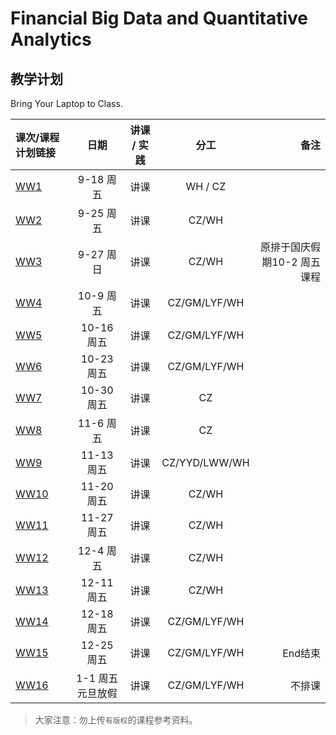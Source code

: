 # Financial Big Data and Quantitative Analytics

## 教学计划

Bring Your Laptop to Class. 

| 课次/课程计划链接    |    日期    |    讲课 / 实践  |  分工  |备注       |
| :---   |   :----:    |   :----:    |    :----:    |       ---: |
|   [WW1](Part1/WW1/WW1-Plan.md)    | 9-18 周五 |  讲课    |     WH / CZ   |         |
|   [WW2](Part1/WW2/WW2-Plan.md)    | 9-25 周五 |  讲课    |     CZ/WH     |         |
|   [WW3](Part1/WW3/WW3-Plan.md)    | 9-27 周日 |  讲课    |     CZ/WH     |   原排于国庆假期10-2 周五课程       |
|   [WW4](Part1/WW4/WW4-Plan.md)    | 10-9 周五 |  讲课    |     CZ/GM/LYF/WH     |         |
|   [WW5](Part1/WW5/WW5-Plan.md)    | 10-16 周五 |  讲课    |     CZ/GM/LYF/WH      |         |
|   [WW6](Part1/WW6/WW6-Plan.md)    | 10-23 周五 |  讲课    |     CZ/GM/LYF/WH     |         |
|   [WW7](Part1/WW7/WW7-Plan.md)    | 10-30 周五 |  讲课    |     CZ     |         |
|   [WW8](Part1/WW8/WW8-Plan.md)    | 11-6 周五 |  讲课    |     CZ     |         |
|   [WW9](Part1/WW9/WW9-Plan.md)    | 11-13 周五 |  讲课    |     CZ/YYD/LWW/WH     |         |
|   [WW10](Part2/WW10/WW10-Plan.md)    | 11-20 周五 |  讲课    |     CZ/WH     |         |
|   [WW11](Part2/WW11/WW11-Plan.md)    | 11-27 周五 |  讲课    |     CZ/WH     |         |
|   [WW12](Part2/WW12/WW12-Plan.md)    | 12-4 周五 |  讲课    |     CZ/WH     |         |
|   [WW13](Part2/WW13/WW13-Plan.md)    | 12-11 周五 |  讲课    |     CZ/WH     |         |
|   [WW14](Part2/WW14/WW14-Plan.md)    | 12-18 周五 |  讲课    |     CZ/GM/LYF/WH     |         |
|   [WW15](Part2/WW15/WW15-Plan.md)    | 12-25 周五 |  讲课    |     CZ/GM/LYF/WH      |    End结束     |
|   [WW16](Part2/WW16/WW16-Plan.md)    | 1-1 周五 元旦放假 |  讲课    |     CZ/GM/LYF/WH     |    不排课     |


> 大家注意：勿上传``有版权``的课程参考资料。

